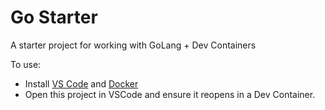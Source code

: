 #  Go Starter
A starter project for working with GoLang + Dev Containers

To use:
- Install [VS Code](https://code.visualstudio.com/) and [Docker](https://www.docker.com/products/docker-desktop/)
- Open this project in VSCode and ensure it reopens in a Dev Container.
